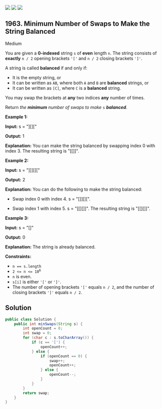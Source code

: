 [![](https://img.shields.io/github/stars/javadev/LeetCode-in-Java?label=Stars&style=flat-square)](https://github.com/javadev/LeetCode-in-Java)
[![](https://img.shields.io/github/forks/javadev/LeetCode-in-Java?label=Fork%20me%20on%20GitHub%20&style=flat-square)](https://github.com/javadev/LeetCode-in-Java/fork)
[![](https://img.shields.io/badge/-LeetCode%20in%20Kotlin-blue?style=flat-square)](https://github.com/javadev/LeetCode-in-Kotlin)

## 1963\. Minimum Number of Swaps to Make the String Balanced

Medium

You are given a **0-indexed** string `s` of **even** length `n`. The string consists of **exactly** `n / 2` opening brackets `'['` and `n / 2` closing brackets `']'`.

A string is called **balanced** if and only if:

*   It is the empty string, or
*   It can be written as `AB`, where both `A` and `B` are **balanced** strings, or
*   It can be written as `[C]`, where `C` is a **balanced** string.

You may swap the brackets at **any** two indices **any** number of times.

Return _the **minimum** number of swaps to make_ `s` _**balanced**_.

**Example 1:**

**Input:** s = "][]["

**Output:** 1

**Explanation:** You can make the string balanced by swapping index 0 with index 3. The resulting string is "[[]]".

**Example 2:**

**Input:** s = "]]][[["

**Output:** 2

**Explanation:** You can do the following to make the string balanced: 

- Swap index 0 with index 4. s = "[]][][". 

- Swap index 1 with index 5. s = "[[][]]". The resulting string is "[[][]]".

**Example 3:**

**Input:** s = "[]"

**Output:** 0

**Explanation:** The string is already balanced.

**Constraints:**

*   `n == s.length`
*   <code>2 <= n <= 10<sup>6</sup></code>
*   `n` is even.
*   `s[i]` is either `'['` or `']'`.
*   The number of opening brackets `'['` equals `n / 2`, and the number of closing brackets `']'` equals `n / 2`.

## Solution

```java
public class Solution {
    public int minSwaps(String s) {
        int openCount = 0;
        int swap = 0;
        for (char c : s.toCharArray()) {
            if (c == '[') {
                openCount++;
            } else {
                if (openCount == 0) {
                    swap++;
                    openCount++;
                } else {
                    openCount--;
                }
            }
        }
        return swap;
    }
}
```